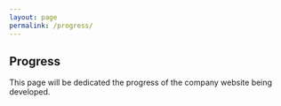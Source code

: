 ```yaml
---
layout: page
permalink: /progress/
---
```

## Progress
This page will be dedicated the progress of the company website being developed.

